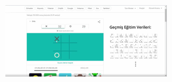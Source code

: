 <div align="center">
  <img  src="https://github.com/TKN-YZM/XOXAI/blob/main/pic.jpg" alt="Proje Kod">
</div>
